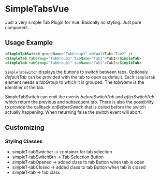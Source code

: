 # SimpleTabsVue

Just a very simple Tab Plugin for Vue. Basically no styling. Just pure component.

## Usage Example

```html
<SimpleTabSwitch groupName="TabGroup1" defaultTab="Tab2" />
<SimpleTab tabGroup="TabGroup1" tabName="Tab1">Tab1</SimpleTab>
<SimpleTab tabGroup="TabGroup1" tabName="Tab2">Tab2</SimpleTab>
```

`SimpleTabSwitch` displays the buttons to switch between tabs. Optionaly *defaultTab* can be provided with the tab to open as default. Each `SimpleTab` element needs a *tabGroup* to which it is grouped. The *tabName* is the identifier of the tab.

SimpleTabSwitch can emit the events *beforeSwitchTab* and *afterSwitchTab* which return the previous and subsequent tab. There is also the possibility to provide the callback *onBeforeSwitch* that is called before the switch actually happening. When returning false the switch event will abort.

## Customizing

### Styling Classes

- simpleT-tabSwitcher -> container for tab selection
- simpleT-tabSwitchBtn -> Tab Selection Button
- simpleT-tabOpened -> added class to tab Button when tab is open
- simpleT-tabClosed -> added class to tab Button when tab is closed
- simpleT-tab -> tab class